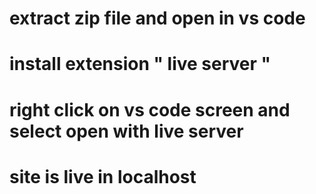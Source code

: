# extract zip file and open  in vs code 
# install extension " live server "
# right click on vs code screen and select open with live server
# site is live in localhost
